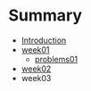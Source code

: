 # Summary

* [Introduction](README.md)
* [week01](week01/week01.md)
   * [problems01](week01/problems01.md)
* [week02](week02/week02.md)
* week03

